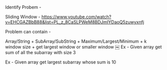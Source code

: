 Identify Probem - 


Sliding Window - 
https://www.youtube.com/watch?v=EHCGAZBbB88&list=PL_z_8CaSLPWeM8BDJmIYDaoQ5zuwyxnfj

Problem can contain - 

Array/String     + 	SubArray/SubString  	+		Maximum/Largest/Minimum		+ k window size 	 + get largest window or smaller window 
￼
Ex - Given array get sum of all the subarray with size 3 

Ex -  Given array get largest subarray whose sum is 10 

